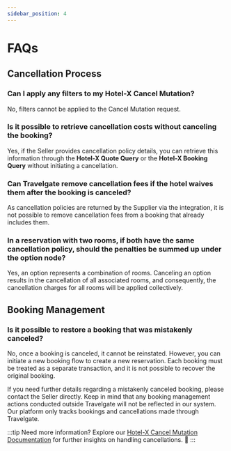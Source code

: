 ```yaml
---
sidebar_position: 4
---
```


# FAQs

## Cancellation Process

### Can I apply any filters to my Hotel-X Cancel Mutation?
No, filters cannot be applied to the Cancel Mutation request.

### Is it possible to retrieve cancellation costs without canceling the booking?
Yes, if the Seller provides cancellation policy details, you can retrieve this information through the **Hotel-X Quote Query** or the **Hotel-X Booking Query** without initiating a cancellation.

### Can Travelgate remove cancellation fees if the hotel waives them after the booking is canceled?
As cancellation policies are returned by the Supplier via the integration, it is not possible to remove cancellation fees from a booking that already includes them.

### In a reservation with two rooms, if both have the same cancellation policy, should the penalties be summed up under the option node?  
Yes, an option represents a combination of rooms. Canceling an option results in the cancellation of all associated rooms, and consequently, the cancellation charges for all rooms will be applied collectively.

## Booking Management

### Is it possible to restore a booking that was mistakenly canceled?
No, once a booking is canceled, it cannot be reinstated. However, you can initiate a new booking flow to create a new reservation. Each booking must be treated as a separate transaction, and it is not possible to recover the original booking.

If you need further details regarding a mistakenly canceled booking, please contact the Seller directly. Keep in mind that any booking management actions conducted outside Travelgate will not be reflected in our system. Our platform only tracks bookings and cancellations made through Travelgate.

:::tip Need more information?
Explore our [Hotel-X Cancel Mutation Documentation](/docs/apis/for-buyers/hotel-x-pull-buyers-api/booking-management/cancel) for further insights on handling cancellations. 🚀
:::
